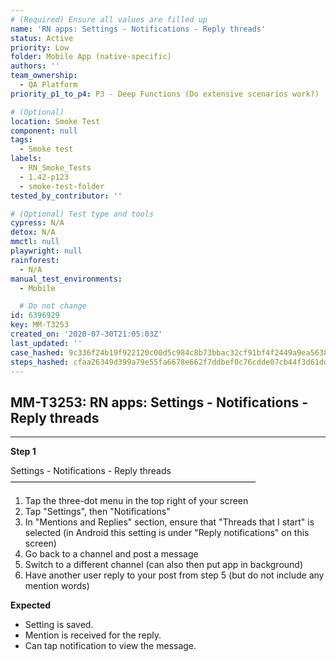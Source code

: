 ```yaml
---
# (Required) Ensure all values are filled up
name: 'RN apps: Settings - Notifications - Reply threads'
status: Active
priority: Low
folder: Mobile App (native-specific)
authors: ''
team_ownership:
  - QA Platform
priority_p1_to_p4: P3 - Deep Functions (Do extensive scenarios work?)

# (Optional)
location: Smoke Test
component: null
tags:
  - Smoke test
labels:
  - RN_Smoke_Tests
  - 1.42-p123
  - smoke-test-folder
tested_by_contributor: ''

# (Optional) Test type and tools
cypress: N/A
detox: N/A
mmctl: null
playwright: null
rainforest:
  - N/A
manual_test_environments:
  - Mobile

  # Do not change
id: 6396929
key: MM-T3253
created_on: '2020-07-30T21:05:03Z'
last_updated: ''
case_hashed: 9c336f24b19f922120c00d5c984c8b73bbac32cf91bf4f2449a9ea56384719a70133fd5a5fd78e57b080cba9e4c6d1cd
steps_hashed: cfaa26349d399a79e55fa6678e662f7ddbef0c76cdde07cb44f3d61ddd6f8ef1092ecfa609fe6507cf16dcbdd1fa0577
---
```


<!-- (Auto-generated) Based on frontmatter's "key" and "name" -->

## MM-T3253: RN apps: Settings - Notifications - Reply threads

---

**Step 1**

Settings - Notifications - Reply threads\
————————————————————————————

1. Tap the three-dot menu in the top right of your screen
2. Tap "Settings", then "Notifications"
3. In "Mentions and Replies" section, ensure that "Threads that I start" is selected (in Android this setting is under "Reply notifications" on this screen)
4. Go back to a channel and post a message
5. Switch to a different channel (can also then put app in background)
6. Have another user reply to your post from step 5 (but do not include any mention words)

**Expected**

- Setting is saved.
- Mention is received for the reply.
- Can tap notification to view the message.
